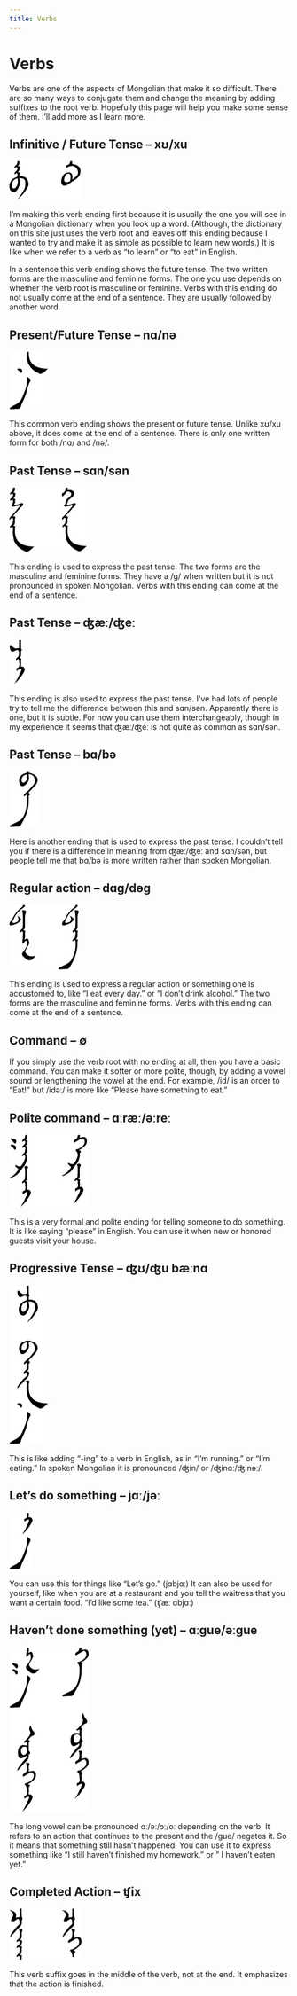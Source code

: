 ```yaml
---
title: Verbs
---
```


# Verbs

Verbs are one of the aspects of Mongolian that make it so difficult. There are so many ways to conjugate them and change the meaning by adding suffixes to the root verb. Hopefully this page will help you make some sense of them. I’ll add more as I learn more.

## Infinitive / Future Tense – xʊ/xu

![xʊ/xu](./images/grammar-verbs-xu-title.gif)

I’m making this verb ending first because it is usually the one you will see in a Mongolian dictionary when you look up a word. (Although, the dictionary on this site just uses the verb root and leaves off this ending because I wanted to try and make it as simple as possible to learn new words.) It is like when we refer to a verb as “to learn” or “to eat” in English.

In a sentence this verb ending shows the future tense. The two written forms are the masculine and feminine forms. The one you use depends on whether the verb root is masculine or feminine. Verbs with this ending do not usually come at the end of a sentence. They are usually followed by another word.

## Present/Future Tense – nɑ/nə

![nɑ/nə](./images/grammar-verbs-na-title.gif)

This common verb ending shows the present or future tense. Unlike xʊ/xu above, it does come at the end of a sentence. There is only one written form for both /nɑ/ and /nə/.

## Past Tense – sɑn/sən

![sɑn/sən](./images/grammar-verbs-san-title.gif)

This ending is used to express the past tense. The two forms are the masculine and feminine forms. They have a /g/ when written but it is not pronounced in spoken Mongolian. Verbs with this ending can come at the end of a sentence.

## Past Tense – ʤæː/ʤeː

![ʤæː/ʤeː](./images/grammar-verbs-jai-title.gif)

This ending is also used to express the past tense. I’ve had lots of people try to tell me the difference between this and sɑn/sən. Apparently there is one, but it is subtle. For now you can use them interchangeably, though in my experience it seems that ʤæː/ʤeː is not quite as common as sɑn/sən.

## Past Tense – bɑ/bə

![bɑ/bə](./images/grammar-verbs-ba-title.gif)

Here is another ending that is used to express the past tense. I couldn’t tell you if there is a difference in meaning from ʤæː/ʤeː and sɑn/sən, but people tell me that bɑ/bə is more written rather than spoken Mongolian.

## Regular action – dɑg/dəg

![dɑg/dəg](./images/grammar-verbs-dag-title.gif)

This ending is used to express a regular action or something one is accustomed to, like “I eat every day.” or “I don’t drink alcohol.” The two forms are the masculine and feminine forms. Verbs with this ending can come at the end of a sentence.

## Command – ∅

If you simply use the verb root with no ending at all, then you have a basic command. You can make it softer or more polite, though, by adding a vowel sound or lengthening the vowel at the end. For example, /id/ is an order to “Eat!” but /idəː/ is more like “Please have something to eat.”

## Polite command – ɑːræː/əːreː

![ɑːræː/əːreː](./images/grammar-verbs-garai-title.gif)

This is a very formal and polite ending for telling someone to do something. It is like saying “please” in English. You can use it when new or honored guests visit your house.

## Progressive Tense – ʤʊ/ʤu bæːnɑ

![ʤʊ/ʤu bæːnɑ](./images/grammar-verbs-ju-baina-title.gif)

This is like adding “-ing” to a verb in English, as in “I’m running.” or “I’m eating.” In spoken Mongolian it is pronounced /ʤin/ or /ʤinɑː/ʤinəː/.

## Let’s do something – jɑː/jəː

![jɑː/jəː](./images/grammar-verbs-ya-title.gif)

You can use this for things like “Let’s go.” (jɑbjɑː) It can also be used for yourself, like when you are at a restaurant and you tell the waitress that you want a certain food. “I’d like some tea.” (ʧæː ɑbjɑː)

## Haven’t done something (yet) – ɑːgue/əːgue

![ɑːgue/əːgue](./images/grammar-verbs-aague-title.gif)

The long vowel can be pronounced ɑː/əː/ɔː/oː depending on the verb. It refers to an action that continues to the present and the /gue/ negates it. So it means that something still hasn’t happened. You can use it to express something like “I still haven’t finished my homework.” or ” I haven’t eaten yet.”

## Completed Action – ʧix

![ʧix](./images/grammar-verbs-chix-title.gif)

This verb suffix goes in the middle of the verb, not at the end. It emphasizes that the action is finished.

